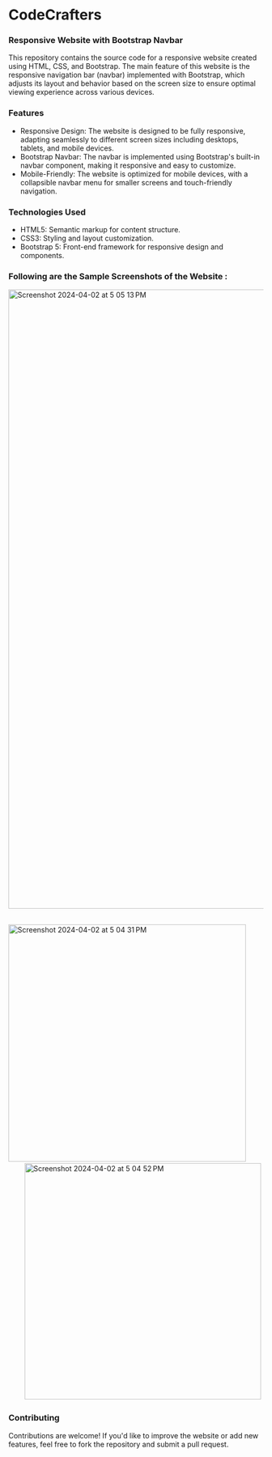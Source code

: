 # CodeCrafters
### Responsive Website with Bootstrap Navbar
This repository contains the source code for a responsive website created using HTML, CSS, and Bootstrap. The main feature of this website is the responsive navigation bar (navbar) implemented with Bootstrap, which adjusts its layout and behavior based on the screen size to ensure optimal viewing experience across various devices.

### Features
* Responsive Design: The website is designed to be fully responsive, adapting seamlessly to different screen sizes including desktops, tablets, and mobile devices.
* Bootstrap Navbar: The navbar is implemented using Bootstrap's built-in navbar component, making it responsive and easy to customize.
* Mobile-Friendly: The website is optimized for mobile devices, with a collapsible navbar menu for smaller screens and touch-friendly navigation.


### Technologies Used
* HTML5: Semantic markup for content structure.
* CSS3: Styling and layout customization.
* Bootstrap 5: Front-end framework for responsive design and components.


### Following are the Sample Screenshots of the Website :

<img width="1224" alt="Screenshot 2024-04-02 at 5 05 13 PM" src="https://github.com/atmiktumane/CodeCrafters-Website/assets/94425889/043017f1-b19d-41b4-8a98-e3947f8a6b16">
<br><br>

<img width="469" alt="Screenshot 2024-04-02 at 5 04 31 PM" src="https://github.com/atmiktumane/CodeCrafters-Website/assets/94425889/0d4f10eb-c3fb-4655-9b7d-e310928f2544"> &nbsp; &nbsp;  &nbsp; &nbsp; &nbsp; &nbsp; &nbsp; &nbsp; <img width="467" alt="Screenshot 2024-04-02 at 5 04 52 PM" src="https://github.com/atmiktumane/CodeCrafters-Website/assets/94425889/20239bb5-992f-4ea9-95ba-90d58ebbe5bc">




### Contributing
Contributions are welcome! If you'd like to improve the website or add new features, feel free to fork the repository and submit a pull request.
